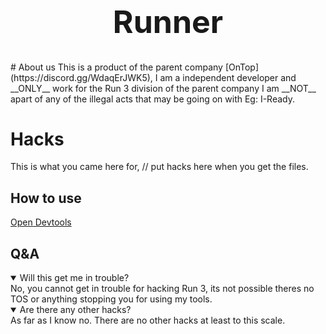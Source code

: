 <h1 style="font-size:50px;" align="center">Runner</h1> 
# About us
This is a product of the parent company [OnTop](https://discord.gg/WdaqErJWK5), I am a independent developer and __ONLY__ work for the Run 3 division of the parent company I am __NOT__ apart of any of the illegal acts that may be going on with Eg: I-Ready.

# Hacks
This is what you came here for, 
// put hacks here when you get the files.
## How to use
[Open Devtools](https://balsamiq.com/support/faqs/browserconsole/#:~:text=To%20open%20the%20developer%20console,(on%20Windows%2FLinux).)

## Q&A
<details open>
<summary>Will this get me in trouble?</summary>
No, you cannot get in trouble for hacking Run 3, its not possible theres no TOS or anything stopping you for using my tools.
</details>
<details open>
<summary>Are there any other hacks?</summary>
As far as I know no. There are no other hacks at least to this scale.
</details>
